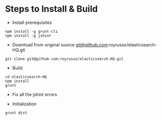 Steps to Install & Build
========================

* Install prerequisites
```
npm install -g grunt-cli
npm install -g jshint
```

* Download from original source git@github.com:royrusso/elasticsearch-HQ.git
```
git clone git@github.com:royrusso/elasticsearch-HQ.git
```

* Build
```
cd elasticsearch-HQ
npm install
grunt
```

* Fix all the jshint errors

* Initialization
```
grunt dist
```


